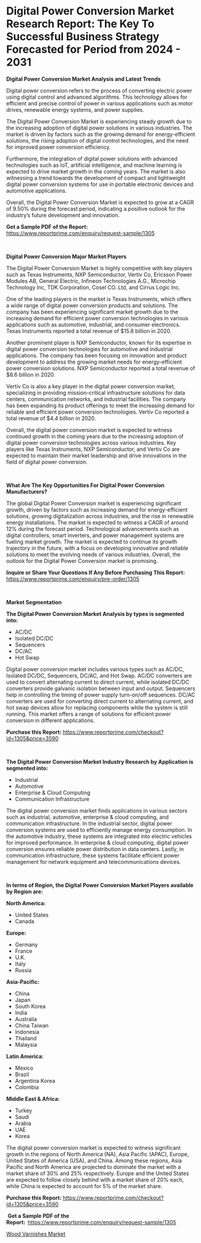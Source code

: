 <p><h1>Digital Power Conversion Market Research Report: The Key To Successful Business Strategy Forecasted for Period from 2024 - 2031</h1></p><p><strong>Digital Power Conversion Market Analysis and Latest Trends</strong></p>
<p><p>Digital power conversion refers to the process of converting electric power using digital control and advanced algorithms. This technology allows for efficient and precise control of power in various applications such as motor drives, renewable energy systems, and power supplies.</p><p>The Digital Power Conversion Market is experiencing steady growth due to the increasing adoption of digital power solutions in various industries. The market is driven by factors such as the growing demand for energy-efficient solutions, the rising adoption of digital control technologies, and the need for improved power conversion efficiency.</p><p>Furthermore, the integration of digital power solutions with advanced technologies such as IoT, artificial intelligence, and machine learning is expected to drive market growth in the coming years. The market is also witnessing a trend towards the development of compact and lightweight digital power conversion systems for use in portable electronic devices and automotive applications.</p><p>Overall, the Digital Power Conversion Market is expected to grow at a CAGR of 9.50% during the forecast period, indicating a positive outlook for the industry’s future development and innovation.</p></p>
<p><strong>Get a Sample PDF of the Report:&nbsp;</strong> <a href="https://www.reportprime.com/enquiry/request-sample/1305">https://www.reportprime.com/enquiry/request-sample/1305</a></p>
<p>&nbsp;</p>
<p><strong>Digital Power Conversion Major Market Players</strong></p>
<p><p>The Digital Power Conversion Market is highly competitive with key players such as Texas Instruments, NXP Semiconductor, Vertiv Co, Ericsson Power Modules AB, General Electric, Infineon Technologies A.G., Microchip Technology Inc, TDK Corporation, Cosel CO. Ltd, and Cirrus Logic Inc.</p><p>One of the leading players in the market is Texas Instruments, which offers a wide range of digital power conversion products and solutions. The company has been experiencing significant market growth due to the increasing demand for efficient power conversion technologies in various applications such as automotive, industrial, and consumer electronics. Texas Instruments reported a total revenue of $15.8 billion in 2020.</p><p>Another prominent player is NXP Semiconductor, known for its expertise in digital power conversion technologies for automotive and industrial applications. The company has been focusing on innovation and product development to address the growing market needs for energy-efficient power conversion solutions. NXP Semiconductor reported a total revenue of $8.6 billion in 2020.</p><p>Vertiv Co is also a key player in the digital power conversion market, specializing in providing mission-critical infrastructure solutions for data centers, communication networks, and industrial facilities. The company has been expanding its product offerings to meet the increasing demand for reliable and efficient power conversion technologies. Vertiv Co reported a total revenue of $4.4 billion in 2020.</p><p>Overall, the digital power conversion market is expected to witness continued growth in the coming years due to the increasing adoption of digital power conversion technologies across various industries. Key players like Texas Instruments, NXP Semiconductor, and Vertiv Co are expected to maintain their market leadership and drive innovations in the field of digital power conversion.</p></p>
<p>&nbsp;</p>
<p><strong>What Are The Key Opportunities For Digital Power Conversion Manufacturers?</strong></p>
<p><p>The global Digital Power Conversion market is experiencing significant growth, driven by factors such as increasing demand for energy-efficient solutions, growing digitalization across industries, and the rise in renewable energy installations. The market is expected to witness a CAGR of around 12% during the forecast period. Technological advancements such as digital controllers, smart inverters, and power management systems are fueling market growth. The market is expected to continue its growth trajectory in the future, with a focus on developing innovative and reliable solutions to meet the evolving needs of various industries. Overall, the outlook for the Digital Power Conversion market is promising.</p></p>
<p><strong>Inquire or Share Your Questions If Any Before Purchasing This Report:</strong> <a href="https://www.reportprime.com/enquiry/pre-order/1305">https://www.reportprime.com/enquiry/pre-order/1305</a></p>
<p>&nbsp;</p>
<p><strong>Market Segmentation</strong></p>
<p><strong>The Digital Power Conversion Market Analysis by types is segmented into:</strong></p>
<p><ul><li>AC/DC</li><li>Isolated DC/DC</li><li>Sequencers</li><li>DC/AC</li><li>Hot Swap</li></ul></p>
<p><p>Digital power conversion market includes various types such as AC/DC, Isolated DC/DC, Sequencers, DC/AC, and Hot Swap. AC/DC converters are used to convert alternating current to direct current, while isolated DC/DC converters provide galvanic isolation between input and output. Sequencers help in controlling the timing of power supply turn-on/off sequences. DC/AC converters are used for converting direct current to alternating current, and hot swap devices allow for replacing components while the system is still running. This market offers a range of solutions for efficient power conversion in different applications.</p></p>
<p><strong>Purchase this Report:&nbsp;</strong><a href="https://www.reportprime.com/checkout?id=1305&price=3590">https://www.reportprime.com/checkout?id=1305&price=3590</a></p>
<p>&nbsp;</p>
<p><strong>The Digital Power Conversion Market Industry Research by Application is segmented into:</strong></p>
<p><ul><li>Industrial</li><li>Automotive</li><li>Enterprise & Cloud Computing</li><li>Communication Infrastructure</li></ul></p>
<p><p>The digital power conversion market finds applications in various sectors such as industrial, automotive, enterprise & cloud computing, and communication infrastructure. In the industrial sector, digital power conversion systems are used to efficiently manage energy consumption. In the automotive industry, these systems are integrated into electric vehicles for improved performance. In enterprise & cloud computing, digital power conversion ensures reliable power distribution in data centers. Lastly, in communication infrastructure, these systems facilitate efficient power management for network equipment and telecommunications devices.</p></p>
<p>&nbsp;</p>
<p><strong>In terms of Region, the Digital Power Conversion Market Players available by Region are:</strong></p>
<p>
    <p> <strong> North America: </strong>
        <ul>
            <li>United States</li>
            <li>Canada</li>
        </ul>
        </p> 
    <p> <strong> Europe: </strong>
        <ul>
            <li>Germany</li>
            <li>France</li>
            <li>U.K.</li>
            <li>Italy</li>
            <li>Russia</li>
        </ul>
        </p> 
    <p> <strong> Asia-Pacific: </strong>
        <ul>
            <li>China</li>
            <li>Japan</li>
            <li>South Korea</li>
            <li>India</li>
            <li>Australia</li>
            <li>China Taiwan</li>
            <li>Indonesia</li>
            <li>Thailand</li>
            <li>Malaysia</li>
        </ul>
        </p> 
    <p> <strong> Latin America: </strong>
        <ul>
            <li>Mexico</li>
            <li>Brazil</li>
            <li>Argentina Korea</li>
            <li>Colombia</li>
        </ul>
        </p> 
    <p> <strong> Middle East & Africa: </strong>
        <ul>
            <li>Turkey</li>
            <li>Saudi</li>
            <li>Arabia</li>
            <li>UAE</li>
            <li>Korea</li>
        </ul>
    </p>
    </p>
<p><p>The digital power conversion market is expected to witness significant growth in the regions of North America (NA), Asia Pacific (APAC), Europe, United States of America (USA), and China. Among these regions, Asia Pacific and North America are projected to dominate the market with a market share of 30% and 25% respectively. Europe and the United States are expected to follow closely behind with a market share of 20% each, while China is expected to account for 5% of the market share.</p></p>
<p><strong>Purchase this Report: </strong><a href="https://www.reportprime.com/checkout?id=1305&price=3590">https://www.reportprime.com/checkout?id=1305&price=3590</a></p>
<p>&nbsp;<strong>Get a Sample PDF of the Report:&nbsp;&nbsp;</strong><a href="https://www.reportprime.com/enquiry/request-sample/1305">https://www.reportprime.com/enquiry/request-sample/1305</a></p>
<p><strong></strong></p>
<p><p><a href="https://three-jumbo-f6d.notion.site/Global-Wood-Varnishes-Market-by-Types-Applications-and-Major-Players-with-Regional-Growth-Rate-An-e8f0cd8f0f74481586b4d05bd463435b">Wood Varnishes Market</a></p></p>
